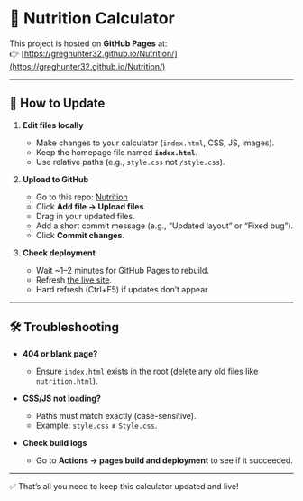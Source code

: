 # 🍎 Nutrition Calculator

This project is hosted on **GitHub Pages** at:  
👉 [https://greghunter32.github.io/Nutrition/](https://greghunter32.github.io/Nutrition/)

---

## 🔄 How to Update

1. **Edit files locally**  
   - Make changes to your calculator (`index.html`, CSS, JS, images).  
   - Keep the homepage file named **`index.html`**.  
   - Use relative paths (e.g., `style.css` not `/style.css`).  

2. **Upload to GitHub**  
   - Go to this repo: [Nutrition](https://github.com/greghunter32/Nutrition)  
   - Click **Add file → Upload files**.  
   - Drag in your updated files.  
   - Add a short commit message (e.g., “Updated layout” or “Fixed bug”).  
   - Click **Commit changes**.

3. **Check deployment**  
   - Wait ~1–2 minutes for GitHub Pages to rebuild.  
   - Refresh [the live site](https://greghunter32.github.io/Nutrition/).  
   - Hard refresh (Ctrl+F5) if updates don’t appear.

---

## 🛠 Troubleshooting

- **404 or blank page?**  
  - Ensure `index.html` exists in the root (delete any old files like `nutrition.html`).  

- **CSS/JS not loading?**  
  - Paths must match exactly (case-sensitive).  
  - Example: `style.css` ≠ `Style.css`.  

- **Check build logs**  
  - Go to **Actions → pages build and deployment** to see if it succeeded.  

---

✅ That’s all you need to keep this calculator updated and live!

